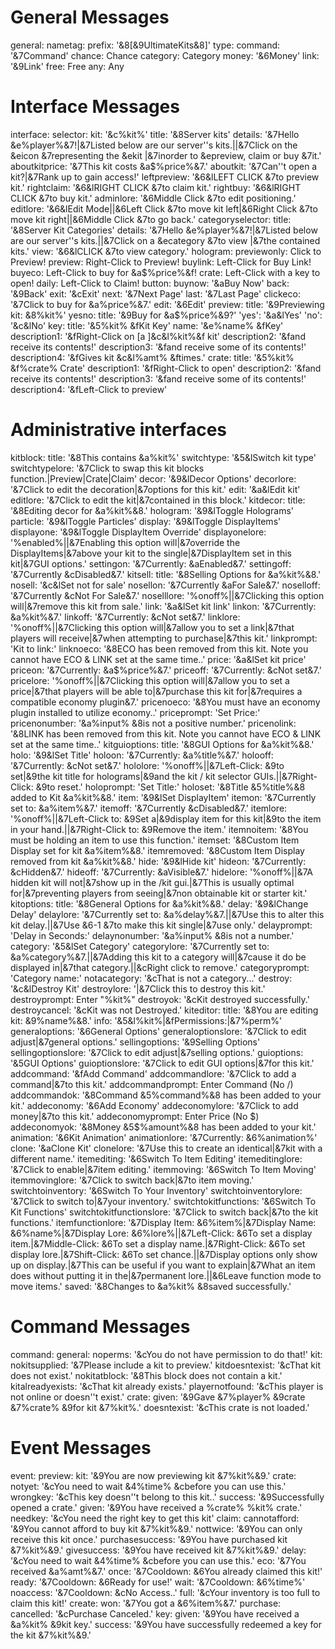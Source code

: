 # General Messages
general:
  nametag:
    prefix: '&8[&9UltimateKits&8]'
  type:
    command: '&7Command'
    chance: Chance
    category: Category
    money: '&6Money'
    link: '&9Link'
    free: Free
    any: Any

# Interface Messages
interface:
  selector:
    kit: '&c%kit%'
    title: '&8Server kits'
    details: '&7Hello &e%player%&7!|&7Listed below are our server''s kits.||&7Click on the &eicon &7representing the &ekit |&7inorder to &epreview, claim or buy &7it.'
    aboutkitprice: '&7This kit costs &a$%price%&7.'
    aboutkit: '&7Can''t open a kit?|&7Rank up to gain access!'
    leftpreview: '&6&lLEFT CLICK &7to preview kit.'
    rightclaim: '&6&lRIGHT CLICK &7to claim kit.'
    rightbuy: '&6&lRIGHT CLICK &7to buy kit.'
    adminlore: '&6Middle Click &7to edit positioning.'
    editlore: '&6&lEdit Mode||&6Left Click &7to move kit left|&6Right Click &7to move kit right||&6Middle Click &7to go back.'
  categoryselector:
    title: '&8Server Kit Categories'
    details: '&7Hello &e%player%&7!|&7Listed below are our server''s kits.||&7Click on a &ecategory &7to view |&7the contained kits.'
    view: '&6&lCLICK &7to view category.'
  hologram:
    previewonly: Click to Preview!
    preview: Right-Click to Preview!
    buylink: Left-Click for Buy Link!
    buyeco: Left-Click to buy for &a$%price%&f!
    crate: Left-Click with a key to open!
    daily: Left-Click to Claim!
  button:
    buynow: '&aBuy Now'
    back: '&9Back'
    exit: '&cExit'
    next: '&7Next Page'
    last: '&7Last Page'
    clickeco: '&7Click to buy for &a%price%&7.'
    edit: '&6Edit'
  preview:
    title: '&9Previewing kit: &8%kit%'
  yesno:
    title: '&9Buy for &a$%price%&9?'
    'yes': '&a&lYes'
    'no': '&c&lNo'
  key:
    title: '&5%kit% &fKit Key'
    name: '&e%name% &fKey'
    description1: '&fRight-Click on [a ]&c&l%kit%&f kit'
    description2: '&fand receive its contents!'
    description3: '&fand receive some of its contents!'
    description4: '&fGives kit &c&l%amt% &ftimes.'
  crate:
    title: '&5%kit% &f%crate% Crate'
    description1: '&fRight-Click to open'
    description2: '&fand receive its contents!'
    description3: '&fand receive some of its contents!'
    description4: '&fLeft-Click to preview'

  # Administrative interfaces
  kitblock:
    title: '&8This contains &a%kit%'
    switchtype: '&5&lSwitch kit type'
    switchtypelore: '&7Click to swap this kit blocks function.|Preview|Crate|Claim'
    decor: '&9&lDecor Options'
    decorlore: '&7Click to edit the decoration|&7options for this kit.'
    edit: '&a&lEdit kit'
    editlore: '&7Click to edit the kit|&7contained in this block.'
  kitdecor:
    title: '&8Editing decor for &a%kit%&8.'
    hologram: '&9&lToggle Holograms'
    particle: '&9&lToggle Particles'
    display: '&9&lToggle DisplayItems'
    displayone: '&9&lToggle DisplayItem Override'
    displayonelore: '%enabled%||&7Enabling this option will|&7override the DisplayItems|&7above your kit to the single|&7DisplayItem set in this kit|&7GUI options.'
    settingon: '&7Currently: &aEnabled&7.'
    settingoff: '&7Currently &cDisabled&7.'
  kitsell:
    title: '&8Selling Options for &a%kit%&8.'
    nosell: '&c&lSet not for sale'
    nosellon: '&7Currently &aFor Sale&7.'
    noselloff: '&7Currently &cNot For Sale&7.'
    noselllore: '%onoff%||&7Clicking this option will|&7remove this kit from sale.'
    link: '&a&lSet kit link'
    linkon: '&7Currently: &a%kit%&7.'
    linkoff: '&7Currently: &cNot set&7.'
    linklore: '%onoff%||&7Clicking this option will|&7allow you to set a link|&7that players will receive|&7when attempting to purchase|&7this kit.'
    linkprompt: 'Kit to link:'
    linknoeco: '&8ECO has been removed from this kit. Note you cannot have ECO & LINK set at the same time..'
    price: '&a&lSet kit price'
    priceon: '&7Currently: &a$%price%&7.'
    priceoff: '&7Currently: &cNot set&7.'
    pricelore: '%onoff%||&7Clicking this option will|&7allow you to set a price|&7that players will be able to|&7purchase this kit for|&7requires a compatible economy plugin&7.'
    pricenoeco: '&8You must have an economy plugin installed to utilize economy..'
    priceprompt: 'Set Price:'
    pricenonumber: '&a%input% &8is not a positive number.'
    pricenolink: '&8LINK has been removed from this kit. Note you cannot have ECO & LINK set at the same time..'
  kitguioptions:
    title: '&8GUI Options for &a%kit%&8.'
    holo: '&9&lSet Title'
    holoon: '&7Currently: &a%title%&7.'
    holooff: '&7Currently: &cNot set&7.'
    hololore: '%onoff%||&7Left-Click: &9to set|&9the kit title for holograms|&9and the kit / kit selector GUIs.||&7Right-Click: &9to reset.'
    holoprompt: 'Set Title:'
    holoset: '&8Title &5%title%&8 added to Kit &a%kit%&8.'
    item: '&9&lSet DisplayItem'
    itemon: '&7Currently set to: &a%item%&7.'
    itemoff: '&7Currently &cDisabled&7.'
    itemlore: '%onoff%||&7Left-Click to: &9Set a|&9display item for this kit|&9to the item in your hand.||&7Right-Click to: &9Remove the item.'
    itemnoitem: '&8You must be holding an item to use this function.'
    itemset: '&8Custom Item Display set for kit &a%item%&8.'
    itemremoved: '&8Custom Item Display removed from kit &a%kit%&8.'
    hide: '&9&lHide kit'
    hideon: '&7Currently: &cHidden&7.'
    hideoff: '&7Currently: &aVisible&7.'
    hidelore: '%onoff%||&7A hidden kit will not|&7show up in the /kit gui.|&7This is usually optimal for|&7preventing players from seeing|&7non obtainable kit or starter kit.'
  kitoptions:
    title: '&8General Options for &a%kit%&8.'
    delay: '&9&lChange Delay'
    delaylore: '&7Currently set to: &a%delay%&7.||&7Use this to alter this kit delay.||&7Use &6-1 &7to make this kit single|&7use only.'
    delayprompt: 'Delay in Seconds:'
    delaynonumber: '&a%input% &8is not a number.'
    category: '&5&lSet Category'
    categorylore: '&7Currently set to: &a%category%&7.||&7Adding this kit to a category will|&7cause it do be displayed in|&7that category.||&cRight click to remove.'
    categoryprompt: 'Category name:'
    notacategory: '&cThat is not a category...'
    destroy: '&c&lDestroy Kit'
    destroylore: '|&7Click this to destroy this kit.'
    destroyprompt: Enter "%kit%"
    destroyok: '&cKit destroyed successfully.'
    destroycancel: '&cKit was not Destroyed.'
  kiteditor:
    title: '&8You are editing kit: &9%name%&8.'
    info: '&5&l%kit%|&fPermissions:|&7%perm%'
    generaloptions: '&6General Options'
    generaloptionslore: '&7Click to edit adjust|&7general options.'
    sellingoptions: '&9Selling Options'
    sellingoptionslore: '&7Click to edit adjust|&7selling options.'
    guioptions: '&5GUI Options'
    guioptionslore: '&7Click to edit GUI options|&7for this kit.'
    addcommand: '&fAdd Command'
    addcommandlore: '&7Click to add a command|&7to this kit.'
    addcommandprompt: Enter Command (No /)
    addcommandok: '&8Command &5%command%&8 has been added to your kit.'
    addeconomy: '&6Add Economy'
    addeconomylore: '&7Click to add money|&7to this kit.'
    addeconomyprompt: Enter Price (No $)
    addeconomyok: '&8Money &5$%amount%&8 has been added to your kit.'
    animation: '&6Kit Animation'
    animationlore: '&7Currently: &6%animation%'
    clone: '&aClone Kit'
    clonelore: '&7Use this to create an identical|&7kit with a different name.'
    itemediting: '&6Switch To Item Editing'
    itemeditinglore: '&7Click to enable|&7item editing.'
    itemmoving: '&6Switch To Item Moving'
    itemmovinglore: '&7Click to switch back|&7to item moving.'
    switchtoinventory: '&6Switch To Your Inventory'
    switchtoinventorylore: '&7Click to switch to|&7your inventory.'
    switchtokitfunctions: '&6Switch To Kit Functions'
    switchtokitfunctionslore: '&7Click to switch back|&7to the kit functions.'
    itemfunctionlore: '&7Display Item: &6%item%|&7Display Name: &6%name%|&7Display Lore: &6%lore%||&7Left-Click: &6To set a display item.|&7Middle-Click: &6To set a display name.|&7Right-Click: &6To set display lore.|&7Shift-Click: &6To set chance.||&7Display options only show up on display.|&7This can be useful if you want to explain|&7What an item does without putting it in the|&7permanent lore.||&6Leave function mode to move items.'
    saved: '&8Changes to &a%kit% &8saved successfully.'

# Command Messages
command:
  general:
    noperms: '&cYou do not have permission to do that!'
  kit:
    nokitsupplied: '&7Please include a kit to preview.'
    kitdoesntexist: '&cThat kit does not exist.'
    nokitatblock: '&8This block does not contain a kit.'
    kitalreadyexists: '&cThat kit already exists.'
    playernotfound: '&cThis player is not online or doesn''t exist.'
  crate:
    given: '&9Gave &7%player% &9crate &7%crate% &9for kit &7%kit%.'
    doesntexist: '&cThis crate is not loaded.'

# Event Messages
event:
  preview:
    kit: '&9You are now previewing kit &7%kit%&9.'
  crate:
    notyet: '&cYou need to wait &4%time% &cbefore you can use this.'
    wrongkey: '&cThis key doesn''t belong to this kit..'
    success: '&9Successfully opened a crate.'
    given: '&9You have received a %crate% %kit% crate.'
    needkey: '&cYou need the right key to get this kit'
  claim:
    cannotafford: '&9You cannot afford to buy kit &7%kit%&9.'
    nottwice: '&9You can only receive this kit once.'
    purchasesuccess: '&9You have purchased kit &7%kit%&9.'
    givesuccess: '&9You have received kit &7%kit%&9.'
    delay: '&cYou need to wait &4%time% &cbefore you can use this.'
    eco: '&7You received &a%amt%&7.'
    once: '&7Cooldown: &6You already claimed this kit!'
    ready: '&7Cooldown: &6Ready for use!'
    wait: '&7Cooldown: &6%time%'
    noaccess: '&7Cooldown: &cNo Access..'
    full: '&cYour inventory is too full to claim this kit!'
  create:
    won: '&7You got a &6%item%&7.'
  purchase:
    cancelled: '&cPurchase Canceled.'
  key:
    given: '&9You have received a &a%kit% &9kit key.'
    success: '&9You have successfully redeemed a key for the kit &7%kit%&9.'
